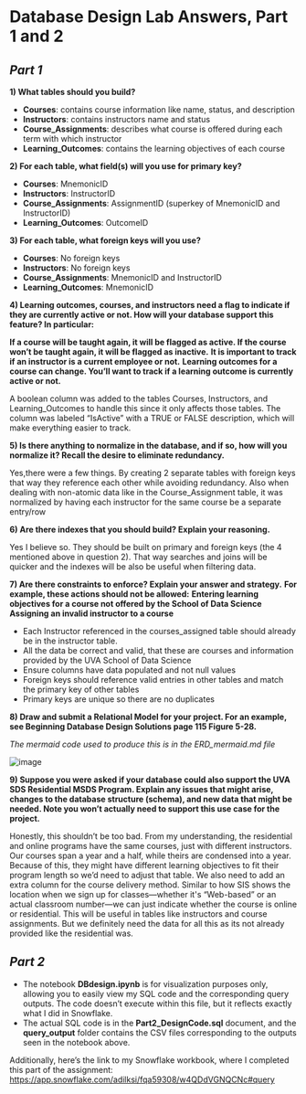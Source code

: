 # Database Design Lab Answers, Part 1 and 2

## *Part 1*

**1) What tables should you build?**

- **Courses**: contains course information like name, status, and description
- **Instructors**: contains instructors name and status
- **Course_Assignments**: describes what course is offered during each term with which instructor
- **Learning_Outcomes**: contains the learning objectives of each course

**2) For each table, what field(s) will you use for primary key?**

- **Courses**: MnemonicID
- **Instructors**: InstructorID 
- **Course_Assignments**: AssignmentID (superkey of  MnemonicID and InstructorID)
- **Learning_Outcomes**: OutcomeID

**3) For each table, what foreign keys will you use?**

- **Courses**: No foreign keys 
- **Instructors**: No foreign keys
- **Course_Assignments**: MnemonicID and InstructorID
- **Learning_Outcomes**: MnemonicID

**4) Learning outcomes, courses, and instructors need a flag to indicate if they are currently active or not. How will your database support this feature? In particular:**

**If a course will be taught again, it will be flagged as active. If the course won’t be taught again, it will be flagged as inactive.**
**It is important to track if an instructor is a current employee or not.**
**Learning outcomes for a course can change. You’ll want to track if a learning outcome is currently active or not.**

A boolean column was added to the tables Courses, Instructors, and Learning_Outcomes to handle this since it only affects those tables. The column was labeled “IsActive” with a TRUE or FALSE description, which will make everything easier to track.

**5) Is there anything to normalize in the database, and if so, how will you normalize it? Recall the desire to eliminate redundancy.**

Yes,there were a few things. By creating 2 separate tables with foreign keys that way they reference each other while avoiding redundancy. Also when dealing with non-atomic data like in the Course_Assignment table, it was normalized by having each instructor for the same course be a separate entry/row

**6) Are there indexes that you should build? Explain your reasoning.**

Yes I believe so. They should be built on primary and foreign keys (the 4 mentioned above in question 2). That way searches and joins will be quicker and the indexes will be also be useful when filtering data.

**7) Are there constraints to enforce? Explain your answer and strategy.**
**For example, these actions should not be allowed:**
**Entering learning objectives for a course not offered by the School of Data Science**
**Assigning an invalid instructor to a course**

- Each Instructor referenced in the courses_assigned table should already be in the instructor table. 
- All the data be correct and valid, that these are courses and information provided by the UVA School of Data Science
- Ensure columns have data populated and not null values
- Foreign keys should reference valid entries in other tables and match the primary key of other tables
- Primary keys are unique so there are no duplicates


**8) Draw and submit a Relational Model for your project. For an example, see Beginning Database Design Solutions page 115 Figure 5-28.**

*The mermaid code used to produce this is in the ERD_mermaid.md file*

![image](https://github.com/user-attachments/assets/d0bc5d32-a0fe-4a67-8a55-98174ffb999f)



**9) Suppose you were asked if your database could also support the UVA SDS Residential MSDS Program. Explain any issues that might arise, changes to the database structure (schema), and new data that might be needed. Note you won’t actually need to support this use case for the project.**

Honestly, this shouldn’t be too bad. From my understanding, the residential and online programs have the same courses, just with different instructors. Our courses span a year and a half, while theirs are condensed into a year. Because of this, they might have different learning objectives to fit their program length so we’d need to adjust that table. We also need to add an extra column for the course delivery method. Similar to how SIS shows the location when we sign up for classes—whether it's “Web-based” or an actual classroom number—we can just indicate whether the course is online or residential. This will be useful in tables like instructors and course assignments. But we definitely need the data for all this as its not already provided like the residential was.

## *Part 2*

* The notebook **DBdesign.ipynb** is for visualization purposes only, allowing you to easily view my SQL code and the corresponding query outputs. The code doesn’t execute within this file, but it reflects exactly what I did in Snowflake. 
* The actual SQL code is in the **Part2_DesignCode.sql** document, and the **query_output** folder contains the CSV files corresponding to the outputs seen in the notebook above.

Additionally, here’s the link to my Snowflake workbook, where I completed this part of the assignment:
https://app.snowflake.com/adilksi/fqa59308/w4QDdVGNQCNc#query
